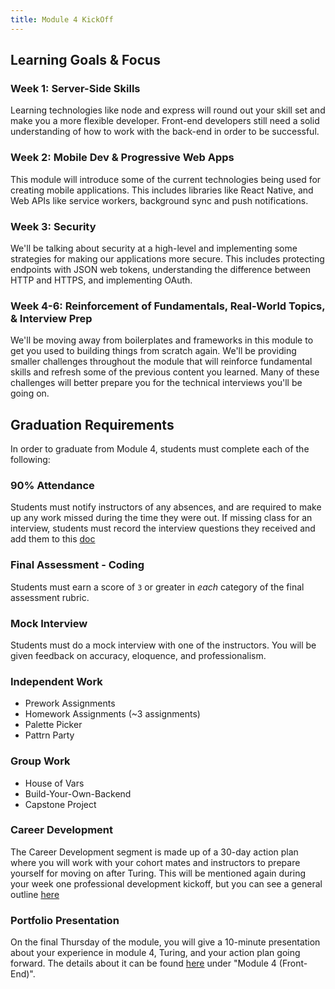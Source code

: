 ```yaml
---
title: Module 4 KickOff
---
```


## Learning Goals & Focus

### Week 1: Server-Side Skills

Learning technologies like node and express will round out your skill set and make you a more flexible developer. 
Front-end developers still need a solid understanding of how to work with the back-end in order to be successful.

### Week 2: Mobile Dev & Progressive Web Apps

This module will introduce some of the current technologies being used for creating mobile applications. 
This includes libraries like React Native, and Web APIs like service workers, background sync and push notifications.

### Week 3: Security

We'll be talking about security at a high-level and implementing some strategies for making our applications more secure. 
This includes protecting endpoints with JSON web tokens, understanding the difference between HTTP and HTTPS, and implementing OAuth.

### Week 4-6: Reinforcement of Fundamentals, Real-World Topics, & Interview Prep

We'll be moving away from boilerplates and frameworks in this module to get you used to building things from scratch again. 
We'll be providing smaller challenges throughout the module that will reinforce fundamental skills and refresh some of the previous content you learned. 
Many of these challenges will better prepare you for the technical interviews you'll be going on.


## Graduation Requirements

In order to graduate from Module 4, students must complete each of the following:

### 90% Attendance

Students must notify instructors of any absences, and are required to make up any work missed during the time they were out. 
If missing class for an interview, students must record the interview questions they received and add them to this [doc](https://docs.google.com/document/d/1PPfnfGOmzVRPXVa9t9qzl1G6vYM52teL7NksRQbfqiQ/edit?usp=sharing)

### Final Assessment - Coding

Students must earn a score of `3` or greater in *each* category of the final assessment rubric.

### Mock Interview

Students must do a mock interview with one of the instructors. You will be given feedback on accuracy, eloquence, and professionalism.

### Independent Work

* Prework Assignments
* Homework Assignments (~3 assignments)
* Palette Picker
* Pattrn Party

### Group Work

* House of Vars
* Build-Your-Own-Backend
* Capstone Project

### Career Development

The Career Development segment is made up of a 30-day action plan where you will work with your cohort mates and instructors to prepare yourself for moving on after Turing. 
This will be mentioned again during your week one professional development kickoff, but you can see a general outline [here](https://github.com/turingschool/career-development-curriculum/blob/master/module_four/post_grad_plan.md)

### Portfolio Presentation

On the final Thursday of the module, you will give a 10-minute presentation about your experience in module 4, Turing, and your action plan going forward. 
The details about it can be found [here](https://github.com/turingschool/portfolios/blob/master/README.markdown) under "Module 4 (Front-End)".
